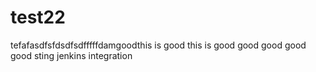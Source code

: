# test22
tefafasdfsfdsdfsdfffffdamgoodthis is good this is good good good good good  sting jenkins integration

